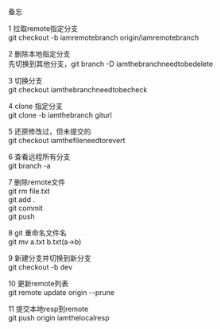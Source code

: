 备忘  

1 拉取remote指定分支  
git checkout -b iamremotebranch origin/iamremotebranch  

2 删除本地指定分支  
先切换到其他分支，git branch -D iamthebranchneedtobedelete  

3 切换分支  
git checkout iamthebranchneedtobecheck  

4 clone 指定分支  
git clone -b iamthebranch giturl  

5 还原修改过，但未提交的  
git checkout iamthefileneedtorevert

6 查看远程所有分支  
git branch -a  

7 删除remote文件  
git rm file.txt  
git add .  
git commit   
git push  

8 git 重命名文件名  
git mv a.txt b.txt(a->b)  

9 新建分支并切换到新分支  
git checkout -b dev  

10 更新remote列表  
git remote update origin --prune  

11 提交本地resp到remote  
git push origin iamthelocalresp   
